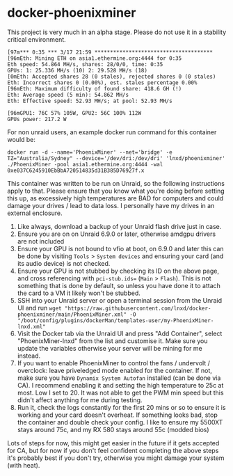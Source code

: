# docker-phoenixminer
 
This project is very much in an alpha stage. Please do not use it in a stability critical environment.

```
[97m*** 0:35 *** 3/17 21:59 **************************************
[96mEth: Mining ETH on asia1.ethermine.org:4444 for 0:35
Eth speed: 54.864 MH/s, shares: 28/0/0, time: 0:35
GPUs: 1: 25.336 MH/s (10) 2: 29.528 MH/s (18)
[0mEth: Accepted shares 28 (0 stales), rejected shares 0 (0 stales)
Eth: Incorrect shares 0 (0.00%), est. stales percentage 0.00%
[96mEth: Maximum difficulty of found share: 418.6 GH (!)
Eth: Average speed (5 min): 54.862 MH/s
Eth: Effective speed: 52.93 MH/s; at pool: 52.93 MH/s

[96mGPU1: 76C 57% 105W, GPU2: 56C 100% 112W
GPUs power: 217.2 W
```

For non unraid users, an example docker run command for this container would be:
```
docker run -d --name='PhoenixMiner' --net='bridge' -e TZ="Australia/Sydney" --device='/dev/dri:/dev/dri' 'lnxd/phoenixminer' ./PhoenixMiner -pool asia1.ethermine.org:4444 -wal 0xe037C6245910EbBbA720514835d31B385D76927f.x
```

This container was written to be run on Unraid, so the following instructions apply to that. Please ensure that you know what you're doing before setting this up, as excessively high temperatures are BAD for computers and could damage your drives / lead to data loss. I personally have my drives in an external enclosure.

1. Like always, download a backup of your Unraid flash drive just in case. 
2. Ensure you are on on Unraid 6.9.0 or later, otherwise amdgpu drivers are not included
3. Ensure your GPU is not bound to vfio at boot, on 6.9.0 and later this can be done by visiting `Tools` > `System devices` and ensuring your card (and its audio device) is not checked.
4. Ensure your GPU is not stubbed by checking its ID on the above page, and cross referencing with `pci-stub.ids=` (`Main` > `Flash`). This is not something that is done by default, so unless you have done it to attach the card to a VM it likely won't be stubbed.
5. SSH into your Unraid server or open a terminal session from the Unraid UI and run `wget "https://raw.githubusercontent.com/lnxd/docker-phoenixminer/main/PhoenixMiner.xml" -O "/boot/config/plugins/dockerMan/templates-user/my-PhoenixMiner-lnxd.xml"`
6. Visit the Docker tab via the Unraid UI and press "Add Container", select "PhoenixMiner-lnxd" from the list and customise it. Make sure you update the variables otherwise your server will be mining for me instead.
7. If you want to enable PhoenixMiner to control the fans / undervolt / overclock: leave priveledged mode enabled for the container. If not, make sure you have `Dynamix System Autofan` installed (can be done via CA). I recommend enabling it and setting the high temperature to 25c at most. Low I set to 20. It was not able to get the PWM min speed but this didn't affect anything for me during testing.
8. Run it, check the logs constantly for the first 20 mins or so to ensure it is working and your card doesn't overheat. If something looks bad, stop the container and double check your config. I like to ensure my 5500XT stays around 75c, and my RX 580 stays around 55c (modded bios)

Lots of steps for now, this might get easier in the future if it gets accepted for CA, but for now if you don't feel confident completing the above steps it's probably best if you don't try, otherwise you might damage your system (with heat).
